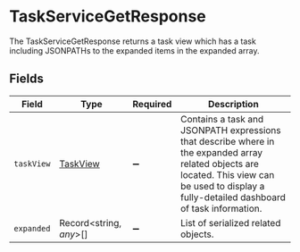 # TaskServiceGetResponse

The TaskServiceGetResponse returns a task view which has a task including JSONPATHs to the expanded items in the expanded array.


## Fields

| Field                                                                                                                                                                                            | Type                                                                                                                                                                                             | Required                                                                                                                                                                                         | Description                                                                                                                                                                                      |
| ------------------------------------------------------------------------------------------------------------------------------------------------------------------------------------------------ | ------------------------------------------------------------------------------------------------------------------------------------------------------------------------------------------------ | ------------------------------------------------------------------------------------------------------------------------------------------------------------------------------------------------ | ------------------------------------------------------------------------------------------------------------------------------------------------------------------------------------------------ |
| `taskView`                                                                                                                                                                                       | [TaskView](../../models/shared/taskview.md)                                                                                                                                                      | :heavy_minus_sign:                                                                                                                                                                               | Contains a task and JSONPATH expressions that describe where in the expanded array related objects are located. This view can be used to display a fully-detailed dashboard of task information. |
| `expanded`                                                                                                                                                                                       | Record<string, *any*>[]                                                                                                                                                                          | :heavy_minus_sign:                                                                                                                                                                               | List of serialized related objects.                                                                                                                                                              |